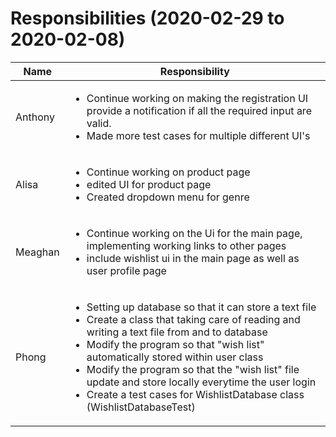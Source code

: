 # Responsibilities (2020-02-29 to 2020-02-08)

| Name | Responsibility |
|----|------------|
| Anthony | <ul><li>Continue working on making the registration UI provide a notification if all the required input are valid.</li><li>Made more test cases for multiple different UI's</li></ul> |
| Alisa | <ul><li>Continue working on product page</li><li>edited UI for product page</li><li>Created dropdown menu for genre|
| Meaghan | <ul><li>Continue working on the Ui for the main page, implementing working links to other pages</li><li>include wishlist ui in the main page as well as user profile page</li></ul> |
| Phong | <ul><li>Setting up database so that it can store a text file</li><li>Create a class that taking care of reading and writing a text file from and to database</li><li>Modify the program so that "wish list" automatically stored within user class</li><li>Modify the program so that the "wish list" file update and store locally everytime the user login</li><li>Create a test cases for WishlistDatabase class (WishlistDatabaseTest)</li></ul>|
